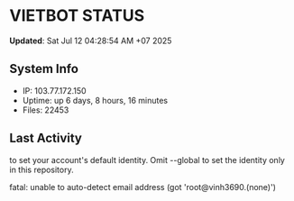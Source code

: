 # VIETBOT STATUS
**Updated**: Sat Jul 12 04:28:54 AM +07 2025

## System Info
- IP: 103.77.172.150
- Uptime: up 6 days, 8 hours, 16 minutes
- Files: 22453

## Last Activity

to set your account's default identity.
Omit --global to set the identity only in this repository.

fatal: unable to auto-detect email address (got 'root@vinh3690.(none)')
